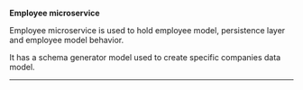  **Employee microservice**
 
Employee microservice is used to hold employee model, persistence layer and employee model behavior.

It has a schema generator model used to create specific companies data model.
***
